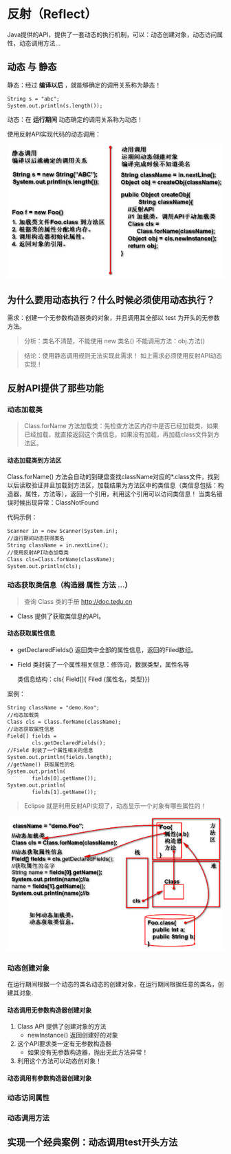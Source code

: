 # 反射（Reflect）

Java提供的API，提供了一套动态的执行机制，可以：动态创建对象，动态访问属性，动态调用方法...

## 动态 与 静态

静态：经过 **编译以后** ，就能够确定的调用关系称为静态！
	
	String s = "abc";
	System.out.println(s.length());

动态：在 **运行期间** 动态确定的调用关系称为动态！
	
使用反射API实现代码的动态调用：

![](1.png)

## 为什么要用动态执行？什么时候必须使用动态执行？

需求：创建一个无参数构造器类的对象，并且调用其全部以 test 为开头的无参数方法。

> 分析：类名不清楚，不能使用 new 类名()
>       不能调用方法：obj.方法()

> 结论：使用静态调用规则无法实现此需求！
> 如上需求必须使用反射API动态实现！


## 反射API提供了那些功能

### 动态加载类

> Class.forName 方法加载类：先检查方法区内存中是否已经加载类，如果已经加载，就直接返回这个类信息，如果没有加载，再加载class文件到方法区。

#### 动态加载类到方法区

Class.forName() 方法会自动的到硬盘查找className对应的*.class文件，找到以后读取验证并且加载到方法区，加载结果为方法区中的类信息（类信息包括：构造器，属性，方法等），返回一个引用，利用这个引用可以访问类信息！
当类名错误时候出现异常：ClassNotFound

代码示例：

	Scanner in = new Scanner(System.in);
	//运行期间动态获得类名
	String className = in.nextLine();
	//使用反射API动态加载类
	Class cls=Class.forName(className);
	System.out.println(cls);


### 动态获取类信息（构造器  属性  方法  ...）
> 查询 Class 类的手册 http://doc.tedu.cn

- Class 提供了获取类信息的API。

#### 动态获取属性信息

- getDeclaredFields() 返回类中全部的属性信息，返回的Filed数组。
- Field 类封装了一个属性相关信息：修饰词，数据类型，属性名等

	类信息结构：cls{ Field[]{ Filed {属性名，类型}}}

案例：

	String className = "demo.Koo";
	//动态加载类
	Class cls = Class.forName(className);
	//动态获取属性信息
	Field[] fields = 
			cls.getDeclaredFields(); 
	//Field 封装了一个属性相关的信息
	System.out.println(fields.length);
	//getName() 获取属性的名
	System.out.println(
			fields[0].getName());
	System.out.println(
			fields[1].getName());

> Eclipse 就是利用反射API实现了，动态显示一个对象有哪些属性的！

![](2.png)


### 动态创建对象

在运行期间根据一个动态的类名动态的创建对象，在运行期间根据任意的类名，创建其对象.

#### 动态调用无参数构造器创建对象

1. Class API 提供了创建对象的方法
	- newInstance() 返回创建好的对象
2. 这个API要求类一定有无参数构造器
	- 如果没有无参数构造器，抛出无此方法异常！
3. 利用这个方法可以动态创对象！


#### 动态调用有参数构造器创建对象

### 动态访问属性

### 动态调用方法   


## 实现一个经典案例：动态调用test开头方法






